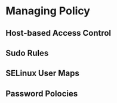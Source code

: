 # Managing Policy
## Host-based Access Control
## Sudo Rules
## SELinux User Maps
## Password Polocies
